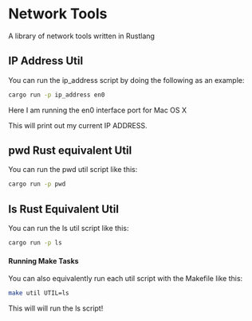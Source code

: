 # Network Tools

A library of network tools written in Rustlang

## IP Address Util

You can run the ip_address script by doing the following as an example:

```bash
cargo run -p ip_address en0
```

Here I am running the en0 interface port for Mac OS X

This will print out my current IP ADDRESS.

## pwd Rust equivalent Util

You can run the pwd util script like this:

```bash
cargo run -p pwd
```

## ls Rust Equivalent Util

You can run the ls util script like this:

```bash
cargo run -p ls
```

#### Running Make Tasks

You can also equivalently run each util script with the Makefile like this:

```bash
make util UTIL=ls
```

This will will run the ls script!
